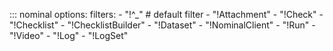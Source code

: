 ::: nominal
    options:
      filters:
      - "!^_" # default filter
      - "!Attachment"
      - "!Check"
      - "!Checklist"
      - "!ChecklistBuilder"
      - "!Dataset"
      - "!NominalClient"
      - "!Run"
      - "!Video"
      - "!Log"
      - "!LogSet"

<!--
  Eventually we can use `summary` over `filters` when it moves from Sponsors only to GA:
  https://mkdocstrings.github.io/python/usage/configuration/members/#summary
-->
